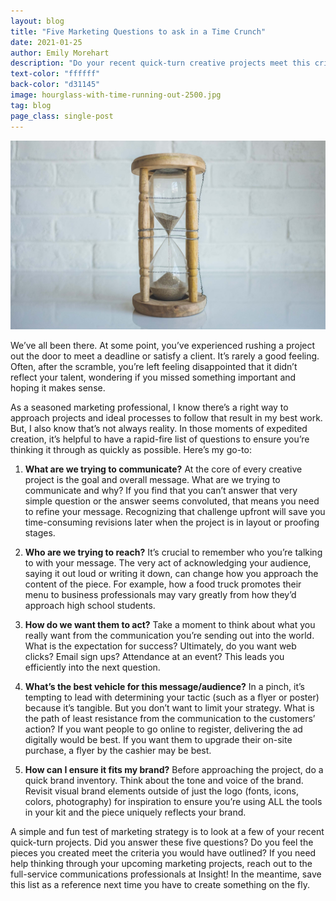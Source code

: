 ```yaml
---
layout: blog
title: "Five Marketing Questions to ask in a Time Crunch"
date: 2021-01-25
author: Emily Morehart
description: "Do your recent quick-turn creative projects meet this criteria?"
text-color: "ffffff"
back-color: "d31145"
image: hourglass-with-time-running-out-2500.jpg
tag: blog
page_class: single-post
---
```


![Hourglass sitting on white marble counter with time running out](hourglass-with-time-running-out-2500.jpg)

We’ve all been there. At some point, you’ve experienced rushing a project out the door to meet a deadline or satisfy a client. It’s rarely a good feeling. Often, after the scramble, you’re left feeling disappointed that it didn’t reflect your talent, wondering if you missed something important and hoping it makes sense.

As a seasoned marketing professional, I know there’s a right way to approach projects and ideal processes to follow that result in my best work. But, I also know that’s not always reality. In those moments of expedited creation, it’s helpful to have a rapid-fire list of questions to ensure you’re thinking it through as quickly as possible. Here’s my go-to:

1. **What are we trying to communicate?**
   At the core of every creative project is the goal and overall message. What are we trying to communicate and why? If you find that you can’t answer that very simple question or the answer seems convoluted, that means you need to refine your message. Recognizing that challenge upfront will save you time-consuming revisions later when the project is in layout or proofing stages.

2. **Who are we trying to reach?**
   It’s crucial to remember who you’re talking to with your message. The very act of acknowledging your audience, saying it out loud or writing it down, can change how you approach the content of the piece. For example, how a food truck promotes their menu to business professionals may vary greatly from how they’d approach high school students.

3. **How do we want them to act?**
   Take a moment to think about what you really want from the communication you’re sending out into the world. What is the expectation for success? Ultimately, do you want web clicks? Email sign ups? Attendance at an event? This leads you efficiently into the next question.

4. **What’s the best vehicle for this message/audience?**
   In a pinch, it’s tempting to lead with determining your tactic (such as a flyer or poster) because it’s tangible. But you don’t want to limit your strategy. What is the path of least resistance from the communication to the customers’ action? If you want people to go online to register, delivering the ad digitally would be best. If you want them to upgrade their on-site purchase, a flyer by the cashier may be best.

5. **How can I ensure it fits my brand?**
   Before approaching the project, do a quick brand inventory. Think about the tone and voice of the brand. Revisit visual brand elements outside of just the logo (fonts, icons, colors, photography) for inspiration to ensure you’re using ALL the tools in your kit and the piece uniquely reflects your brand.

A simple and fun test of marketing strategy is to look at a few of your recent quick-turn projects. Did you answer these five questions? Do you feel the pieces you created meet the criteria you would have outlined? If you need help thinking through your upcoming marketing projects, reach out to the full-service communications professionals at Insight! In the meantime, save this list as a reference next time you have to create something on the fly.
